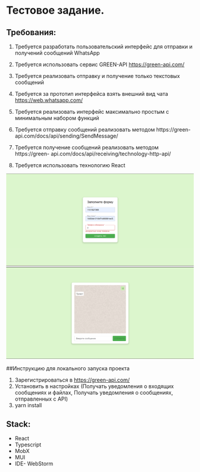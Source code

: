 # Тестовое задание.

## Требования:
1. Требуется разработать пользовательский интерфейс для отправки и получений
   сообщений WhatsApp
2. Требуется использовать сервис GREEN-API https://green-api.com/
3. Требуется реализовать отправку и получение только текстовых сообщений
4. Требуется за прототип интерфейса взять внешний вид чата
   https://web.whatsapp.com/
5. Требуется реализовать интерфейс максимально простым с минимальным набором
   функций

6. Требуется отправку сообщений реализовать методом https://green-
   api.com/docs/api/sending/SendMessage/

7. Требуется получение сообщений реализовать методом https://green-
   api.com/docs/api/receiving/technology-http-api/

8. Требуется использовать технологию React


![app example](src/images/example1.png)
![app example](src/images/example2.png)

##Инструкцию для локального запуска проекта

1. Зарегистрироваться в https://green-api.com/ 
2. Установить в настройках (Получать уведомления о входящих сообщениях и файлах, Получать уведомления о сообщениях, отправленных с API)
3. yarn install



## Stack:
- React
- Typescript
- MobX
- MUI
- IDE- WebStorm
